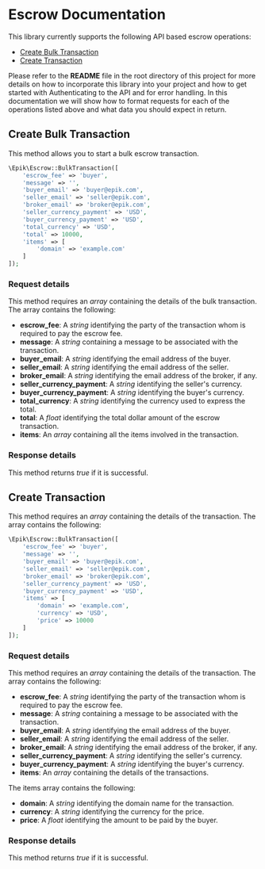 <!-- omit in toc -->
# Escrow Documentation

This library currently supports the following API based escrow operations:

- [Create Bulk Transaction](#create-bulk-transaction)
- [Create Transaction](#create-transaction)

Please refer to the **README** file in the root directory of this project for more details on how to incorporate this library into your project and how to get started with Authenticating to the API and for error handling. In this documentation we will show how to format requests for each of the operations listed above and what data you should expect in return. 

## Create Bulk Transaction

This method allows you to start a bulk escrow transaction.

```php
\Epik\Escrow::BulkTransaction([
    'escrow_fee' => 'buyer',
    'message' => '',
    'buyer_email' => 'buyer@epik.com',
    'seller_email' => 'seller@epik.com',
    'broker_email' => 'broker@epik.com',
    'seller_currency_payment' => 'USD',
    'buyer_currency_payment' => 'USD',
    'total_currency' => 'USD',
    'total' => 10000,
    'items' => [
        'domain' => 'example.com'
    ]
]);
```

<!-- omit in toc -->
### Request details

This method requires an *array* containing the details of the bulk transaction. The array contains the following:

* **escrow_fee**: A *string* identifying the party of the transaction whom is required to pay the escrow fee.
* **message**: A *string* containing a message to be associated with the transaction.
* **buyer_email**: A *string* identifying the email address of the buyer.
* **seller_email**: A *string* identifying the email address of the seller.
* **broker_email**: A *string* identifying the email address of the broker, if any.
* **seller_currency_payment**: A *string* identifying the seller's currency. 
* **buyer_currency_payment**: A *string* identifying the buyer's currency. 
* **total_currency**: A *string* identifying the currency used to express the total.
* **total**: A *float* identifying the total dollar amount of the escrow transaction.
* **items**: An *array* containing all the items involved in the transaction.

<!-- omit in toc -->
### Response details

This method returns *true* if it is successful.

## Create Transaction
This method requires an *array* containing the details of the transaction. The array contains the following:

```php
\Epik\Escrow::BulkTransaction([
    'escrow_fee' => 'buyer',
    'message' => '',
    'buyer_email' => 'buyer@epik.com',
    'seller_email' => 'seller@epik.com',
    'broker_email' => 'broker@epik.com',
    'seller_currency_payment' => 'USD',
    'buyer_currency_payment' => 'USD',
    'items' => [
        'domain' => 'example.com',
        'currency' => 'USD',
        'price' => 10000
    ]
]);
```

<!-- omit in toc -->
### Request details

This method requires an *array* containing the details of the transaction. The array contains the following:

* **escrow_fee**: A *string* identifying the party of the transaction whom is required to pay the escrow fee.
* **message**: A *string* containing a message to be associated with the transaction.
* **buyer_email**: A *string* identifying the email address of the buyer.
* **seller_email**: A *string* identifying the email address of the seller.
* **broker_email**: A *string* identifying the email address of the broker, if any.
* **seller_currency_payment**: A *string* identifying the seller's currency. 
* **buyer_currency_payment**: A *string* identifying the buyer's currency. 
* **items**: An *array* containing the details of the transactions.

The items array contains the following:

* **domain**: A *string* identifying the domain name for the transaction.
* **currency**: A *string* identifying the currency for the price. 
* **price**: A *float* identifying the amount to be paid by the buyer. 

<!-- omit in toc -->
### Response details

This method returns *true* if it is successful.